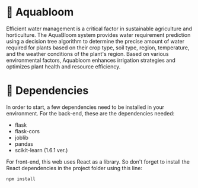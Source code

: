 # 🌻 Aquabloom

Efficient water management is a critical factor in sustainable agriculture and horticulture. The AquaBloom system provides water requirement prediction using a decision tree algorithm to determine the precise amount of water required for plants based on their crop type, soil type, region, temperature, and the weather conditions of the plant's region. Based on various environmental factors, Aquabloom enhances irrigation strategies and optimizes plant health and resource efficiency.

# 💼 Dependencies

In order to start, a few dependencies need to be installed in your environment. For the back-end, these are the dependencies needed:

- flask
- flask-cors
- joblib
- pandas
- scikit-learn (1.6.1 ver.)

For front-end, this web uses React as a library. So don't forget to install the React dependencies in the project folder using this line:

```
npm install
```
